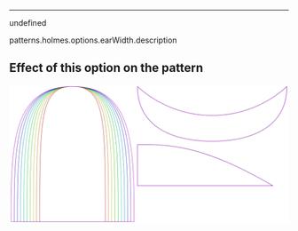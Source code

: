 ---

undefined

patterns.holmes.options.earWidth.description

## Effect of this option on the pattern
![This image shows the effect of this option by superimposing several variants that have a different value for this option](holmes_earwidth_sample.svg "Effect of this option on the pattern")
